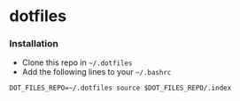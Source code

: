 # dotfiles

### Installation

- Clone this repo in `~/.dotfiles`
- Add the following lines to your `~/.bashrc`

`
DOT_FILES_REPO=~/.dotfiles
source $DOT_FILES_REPO/.index
`
